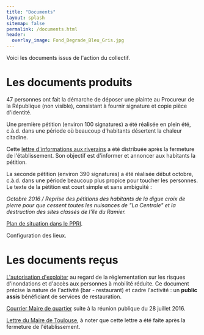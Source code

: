 ```yaml
---
title: "Documents"
layout: splash
sitemap: false
permalink: /documents.html
header:
  overlay_image: Fond_Degrade_Bleu_Gris.jpg
---
```


Voici les  documents issus de l'action du collectif.

# Les documents produits

47 personnes ont fait la démarche de déposer une plainte au Procureur de la République (non visible),
consistant à fournir signature et copie pièce d'identité.

Une première pétition (environ 100 signatures) a été réalisée en plein été, c.à.d. dans une période où beaucoup
d'habitants désertent la chaleur citadine.

Cette [lettre d'informations aux riverains]({{site.url}}/assets/201609_Lettre_Information.pdf) a été distribuée
après la fermeture de l'établissement. Son objectif est d'informer et annoncer aux habitants la pétition. 

La seconde pétition (environ 390 signatures) a été réalisée début octobre, c.à.d. dans une période beaucoup plus
propice pour toucher les personnes. Le texte de la pétition est court simple et sans ambiguïté :

*Octobre 2016 / Reprise des pétitions des habitants de la digue croix de
pierre pour que cessent toutes les nuisances de "La Centrale" et la
destruction des sites classés de l'île du Ramier.*

[Plan de situation dans le PPRI]({{site.url}}/assets/20160609_PPRI_Localisation_Projet.jpg).

Configuration des lieux.

# Les documents reçus

[L'autorisation d'exploiter]({{site.url}}/assets/iop.pdf) au regard de la réglementation sur les risques
d'inondations et d'accès aux personnes à mobilité réduite. Ce document précise la nature de l'activité
(bar - restaurant) et cadre l'activité : un **public assis** bénéficiant de services de restauration.

[Courrier Maire de quartier]({{site.url}}/assets/201607_Courrier_MaireQuartierSujet.pdf) suite à la réunion
publique du 28 juillet 2016.

[Lettre du Maire de Toulouse]({{site.url}}/assets/Lettre_Maire.pdf), à noter que cette lettre a été faite
après la fermeture de l'établissement.
